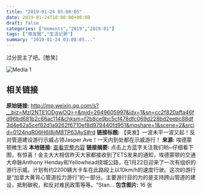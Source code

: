 ```yaml
---
title: "2019-01-24 03:08:05"
date: 2019-01-24T10:00:00+08:00
draft: false
categories: ["moments","2019","2019-01"]
tags: ["朋友圈","生活记录"]
summary: "2019-01-24 03:08:05..."
---
```


过分民主了吧。[憨笑]

![Media 1](/Moments/photos/2019-01-24/201901240308050.jpg)

## 相关链接

**原始链接:** http://mp.weixin.qq.com/s?__biz=MzI2NTE1ODgwOQ==&mid=2649605997&idx=1&sn=cc2f820affa46fd96bd681b2c66ac114&chksm=f2b8ce9bc5cf478dfc069d228bd2eebc88df3d4e62a5cef62d1a9262f6710ef8d979440fd951&mpshare=1&scene=2&srcid=0124nqR06H6I8jjM8TP63AyS#rd
**链接标题:** 【突发】一波未平一波又起！反对管道建设游行示威占领Jasper Ave！一天内到处都在示威游行！
**来源:** 埃德蒙顿微生活
**本地链接:** [查看完整内容](/link_content/2019/01/2019-01-24/link_content/)
**链接摘要:** 点击上方蓝字关注我们哟~仔细看下图，有惊喜！金主大大相信昨天大家都接收到了ETS发来的通知，埃德蒙顿的交通大命脉Anthony Henday和Yellowhead绕城公路，在1月22日迎来了一次有组织的游行示威。计划有约2200辆大卡车在此路段上以10km/h的速度行驶。这次的游行是“加拿大黄背心管道拉力游行”的一部分。主要游行目的为的是支持跨山管道的建设，抵制碳税，和反对难民政策等等。“Stan...
**包含图片:** 16 张

